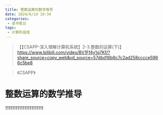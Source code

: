 ```yaml
---
title: 整数运算的数学推导
date: 2024/6/14 10:34
categories:
 - 读书笔记
tags:
 - 计算机组成
---
```



> 【【CSAPP-深入理解计算机系统】2-3.整数的运算(下)】 https://www.bilibili.com/video/BV1Ff4y1q7Kf/?share_source=copy_web&vd_source=57dbd16b8c7c2ad258cccce5966c5be8

> 《CSAPP》

# 整数运算的数学推导

1111111111111111111111